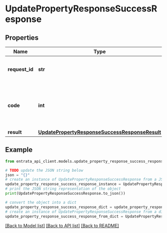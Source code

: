 # UpdatePropertyResponseSuccessResponse


## Properties

Name | Type | Description | Notes
------------ | ------------- | ------------- | -------------
**request_id** | **str** | The unique identifier for the request. | 
**code** | **int** | The response code indicating the status of the request. | 
**result** | [**UpdatePropertyResponseSuccessResponseResult**](UpdatePropertyResponseSuccessResponseResult.md) |  | 

## Example

```python
from entrata_api_client.models.update_property_response_success_response import UpdatePropertyResponseSuccessResponse

# TODO update the JSON string below
json = "{}"
# create an instance of UpdatePropertyResponseSuccessResponse from a JSON string
update_property_response_success_response_instance = UpdatePropertyResponseSuccessResponse.from_json(json)
# print the JSON string representation of the object
print(UpdatePropertyResponseSuccessResponse.to_json())

# convert the object into a dict
update_property_response_success_response_dict = update_property_response_success_response_instance.to_dict()
# create an instance of UpdatePropertyResponseSuccessResponse from a dict
update_property_response_success_response_from_dict = UpdatePropertyResponseSuccessResponse.from_dict(update_property_response_success_response_dict)
```
[[Back to Model list]](../README.md#documentation-for-models) [[Back to API list]](../README.md#documentation-for-api-endpoints) [[Back to README]](../README.md)


